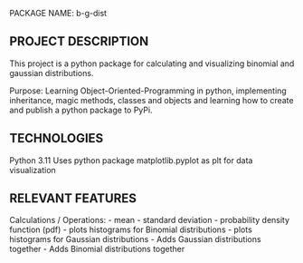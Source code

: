 PACKAGE NAME: b-g-dist

PROJECT DESCRIPTION
-----------------------
This project is a python package for calculating and visualizing binomial and gaussian distributions.

Purpose: Learning Object-Oriented-Programming in python, implementing inheritance, magic methods, classes and objects and learning how to create and publish a python package to PyPi.


TECHNOLOGIES
-----------------------
Python 3.11
Uses python package matplotlib.pyplot as plt for data visualization


RELEVANT FEATURES
-----------------------
Calculations / Operations:
    - mean
    - standard deviation
    - probability density function (pdf)
    - plots histograms for Binomial distributions
    - plots histograms for Gaussian distributions
    - Adds Gaussian distributions together
    - Adds Binomial distributions together

